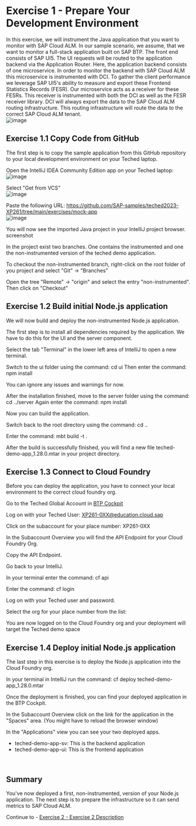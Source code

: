 # Exercise 1 - Prepare Your Development Environment

In this exercise, we will instrument the Java application that you want to monitor with SAP Cloud ALM. 
In our sample scenario, we assume, that we want to monitor a full-stack application built on SAP BTP. The front end consists of SAP UI5. The UI requests will be routed to the application backend via the Application Router. Here, the application backend consists of one microservice. In order to monitor the backend with SAP Cloud ALM this microservice is instrumented with DCI. To gather the client performance we leverage SAP UI5's ability to measure and export these Frontend Statistics Records (FESR). Our microservice acts as a receiver for these FESRs. This receiver is instrumented with both the DCI as well as the FESR receiver library. DCI will always export the data to the SAP Cloud ALM routing infrastructure. This routing infrastructure will route the data to the correct SAP Cloud ALM tenant.
<br>![image](https://github.com/SAP-samples/teched2023-XP261/assets/113598836/c87d752a-4bf3-4200-9421-1cbd4c67ff7a)

## Exercise 1.1 Copy Code from GitHub

The first step is to copy the sample application from this GitHub repository to your local development environment on your Teched laptop.

Open the IntelliJ IDEA Community Edition app on your Teched laptop:
<br>![image](https://github.com/andrea-schu/teched2023-XP261/assets/113598836/1f3c6050-dd18-444d-92fd-341135e04494)

Select "Get from VCS"
<br>![image](https://github.com/andrea-schu/teched2023-XP261/assets/113598836/23db97d8-640b-4107-bdc9-c57a791a4fe1)

Paste the following URL: https://github.com/SAP-samples/teched2023-XP261/tree/main/exercises/mock-app
<br>![image](https://github.com/andrea-schu/teched2023-XP261/assets/113598836/e77ac5ec-2a6d-4e88-bf87-555a7a446978)

You will now see the imported Java project in your IntelliJ project browser.
<br> screenshot

In the project exist two branches. One contains the instrumented and one the non-instrumented version of the teched demo application.

To checkout the non-instrumented branch, right-click on the root folder of you project and select "Git" -> "Branches"
<br>

Open the tree "Remote" -> "origin" and select the entry "non-instrumented". Then click on "Checkout"
<br>

## Exercise 1.2 Build initial Node.js application

We will now build and deploy the non-instrumented Node.js application.

The first step is to install all dependencies required by the application. We have to do this for the UI and the server component.

Select the tab "Terminal" in the lower left area of IntelliJ to open a new terminal.
<br>

Switch to the ui folder using the command: cd ui
Then enter the command: npm install
<br>

You can ignore any issues and warnings for now.

After the installation finished, move to the server folder using the command: cd ../server
Again enter the command: npm install
<br>

Now you can build the application. 

Switch back to the root directory using the command: cd ..

Enter the command: mbt build -t .
<br>

After the build is successfully finished, you will find a new file teched-demo-app_1.28.0.mtar in your project directory.

## Exercise 1.3 Connect to Cloud Foundry

Before you can deploy the application, you have to connect your local environment to the correct cloud foundry org.

Go to the Teched Global Account in [BTP Cockpit]( <BTP GA link here>)

Log on with your Teched User: XP261-0XX@education.cloud.sap
<br>

Click on the subaccount for your place number: XP261-0XX
<br>

In the Subaccount Overview you will find the API Endpoint for your Cloud Foundry Org.
<br>

Copy the API Endpoint.

Go back to your IntelliJ. 

In your terminal enter the command: cf api <api endpoint url>
<br>

Enter the command: cf login
<br>

Log on with your Teched user and password.
<br>

Select the org for your place number from the list: <xxxx>
<br>

You are now logged on to the Cloud Foundry org and your deployment will target the Teched demo space <XXXXX>

## Exercise 1.4 Deploy initial Node.js application

The last step in this exercise is to deploy the Node.js application into the Cloud Foundry org.

In your terminal in IntelliJ run the command: cf deploy teched-demo-app_1.28.0.mtar
<br>

Once the deployment is finished, you can find your deployed application in the BTP Cockpit.

In the Subaccount Overview click on the link for the application in the "Spaces" area. (You might have to reload the browser window)
<br>

In the "Applications" view you can see your two deployed apps. 
- teched-demo-app-sv: This is the backend application
- teched-demo-app-ui: This is the frontend application
<br>


## Summary

You've now deployed a first, non-instrumented, version of your Node.js application. The next step is to prepare the infrastructure so it can send metrics to SAP Cloud ALM.

Continue to - [Exercise 2 - Exercise 2 Description](../ex2/README.md)
